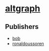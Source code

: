 # [altgraph](https://pypi.org/project/altgraph)



## Publishers
- [bob](https://pypi.org/user/bob)
- [ronaldoussoren](https://pypi.org/user/ronaldoussoren)


